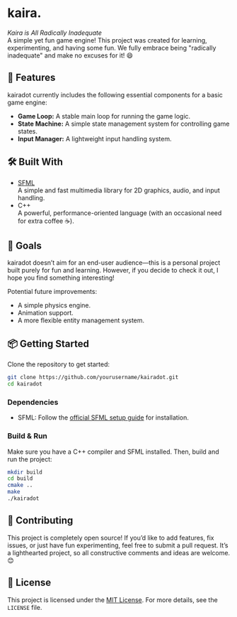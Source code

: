 ﻿# kaira.

*Kaira is All Radically Inadequate*  
A simple yet fun game engine! This project was created for learning, experimenting, and having some fun. We fully embrace being "radically inadequate" and make no excuses for it! 😄

## 🚀 Features

kairadot currently includes the following essential components for a basic game engine:  
- **Game Loop:** A stable main loop for running the game logic.  
- **State Machine:** A simple state management system for controlling game states.  
- **Input Manager:** A lightweight input handling system.  

## 🛠️ Built With

- [SFML](https://www.sfml-dev.org/)  
  A simple and fast multimedia library for 2D graphics, audio, and input handling.  
- C++  
  A powerful, performance-oriented language (with an occasional need for extra coffee ☕).  

## 🎯 Goals

kairadot doesn’t aim for an end-user audience—this is a personal project built purely for fun and learning. However, if you decide to check it out, I hope you find something interesting!  

Potential future improvements:  
- A simple physics engine.  
- Animation support.  
- A more flexible entity management system.  

## 📦 Getting Started

Clone the repository to get started:

```bash
git clone https://github.com/yourusername/kairadot.git
cd kairadot
```

### Dependencies
- SFML: Follow the [official SFML setup guide](https://www.sfml-dev.org/tutorials/2.5/start-cmake.php) for installation.

### Build & Run
Make sure you have a C++ compiler and SFML installed. Then, build and run the project:

```bash
mkdir build
cd build
cmake ..
make
./kairadot
```

## 🤝 Contributing

This project is completely open source! If you’d like to add features, fix issues, or just have fun experimenting, feel free to submit a pull request. It’s a lighthearted project, so all constructive comments and ideas are welcome. 😊

## 📄 License

This project is licensed under the [MIT License](./LICENSE). For more details, see the `LICENSE` file.